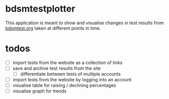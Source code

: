 # bdsmtestplotter

This application is meant to show and visualise changes in test results from [bdsmtest.org](https://bdsmtest.org/) taken
at different points in time.

# todos
- [ ] import tests from the website as a collection of links
- [ ] save and archive test results from the site
  - [ ] differentiate between tests of multiple accounts
- [ ] import tests from the website by logging into an account
- [ ] visualise table for raising / declining percentages
- [ ] visualise graph for trends